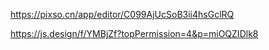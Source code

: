 https://pixso.cn/app/editor/C099AjUcSoB3ii4hsGclRQ



https://js.design/f/YMBjZf?topPermission=4&p=miOQZIDlk8